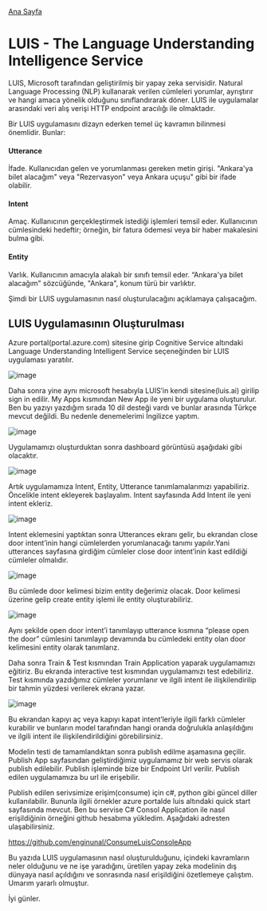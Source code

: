 [Ana Sayfa](https://enginunal.github.io/)


# LUIS - The Language Understanding Intelligence Service


LUIS, Microsoft tarafından geliştirilmiş bir yapay zeka servisidir. Natural Language Processing (NLP) kullanarak verilen cümleleri yorumlar, ayrıştırır ve hangi amaca yönelik olduğunu sınıflandırarak döner. LUIS ile uygulamalar arasındaki veri alış verişi HTTP endpoint aracılığı ile olmaktadır.

Bir LUIS uygulamasını dizayn ederken temel üç kavramın bilinmesi önemlidir. Bunlar:

#### Utterance
İfade. Kullanıcıdan gelen ve yorumlanması gereken metin girişi. "Ankara'ya bilet alacağım" veya "Rezervasyon" veya Ankara uçuşu" gibi bir ifade olabilir.

#### Intent
Amaç. Kullanıcının gerçekleştirmek istediği işlemleri temsil eder. Kullanıcının cümlesindeki hedeftir; örneğin, bir fatura ödemesi veya bir haber makalesini bulma gibi.

#### Entity
Varlık. Kullanıcının amacıyla alakalı bir sınıfı temsil eder. “Ankara'ya bilet alacağım" sözcüğünde, "Ankara", konum türü bir varlıktır.




Şimdi bir LUIS uygulamasının nasıl oluşturulacağını açıklamaya çalışacağım.


## LUIS Uygulamasının Oluşturulması


Azure portal(portal.azure.com) sitesine girip Cognitive Service altındaki Language Understanding Intelligent Service seçeneğinden bir LUIS uygulaması yaratılır.



![image](https://2.bp.blogspot.com/-GiylLXMHD7c/WdNYWKEQH4I/AAAAAAAAAX0/cZyv71og89MqVcUvOKHBl4mGgIDfG7P2ACK4BGAYYCw/s1600/1_CreateAzureLUISApp.jpg)




Daha sonra yine aynı microsoft hesabıyla LUIS’in kendi sitesine(luis.ai) girilip sign in edilir. My Apps kısmından New App ile yeni bir uygulama oluşturulur. Ben bu yazıyı yazdığım sırada 10 dil desteği vardı ve bunlar arasında Türkçe mevcut değildi. Bu nedenle denemelerimi İngilizce yaptım.




![image](https://1.bp.blogspot.com/-MTvuv4jyzag/WdNYZH7zGeI/AAAAAAAAAX8/8MW8N0y8D88SvpmaFrd9OrI1YTX-g3azwCK4BGAYYCw/s1600/1_CreateLuisApp.jpg)






Uygulamamızı oluşturduktan sonra dashboard görüntüsü aşağıdaki gibi olacaktır.


![image](https://1.bp.blogspot.com/-tlwKrFMbSlY/WdNY5V-WJZI/AAAAAAAAAYI/8h5oghDnKl0I9_mJdTlbrTjAwBPbIpvMgCK4BGAYYCw/s1600/2_CreatedAppOverview.jpg)






Artık uygulamamıza Intent, Entity, Utterance tanımlamalarımızı yapabiliriz. Öncelikle intent ekleyerek başlayalım. Intent sayfasında Add Intent ile yeni intent ekleriz.


![image](https://4.bp.blogspot.com/-p4kjMd5EfV8/WdNY8-bTzNI/AAAAAAAAAYQ/0srCmOt7HhY9JPrPyml4xmRZxX2nXJTHQCK4BGAYYCw/s1600/3_CreateIntent.jpg)





Intent eklemesini yaptıktan sonra Utterances ekranı gelir, bu ekrandan close door intent’inin hangi cümlelerden yorumlanacağı tanımı yapılır.Yani utterances sayfasına girdiğim cümleler close door intent’inin kast edildiği cümleler olmalıdır.



![image](https://1.bp.blogspot.com/-fxlJ8gv2CLE/WdNZPIpT2pI/AAAAAAAAAYg/gkYmBBcqbN8eswj3E3aEeJ4Dm7r2AJUogCK4BGAYYCw/s1600/4_CreateUtterance.jpg)






Bu cümlede door kelimesi bizim entity değerimiz olacak. Door kelimesi üzerine gelip create entity işlemi ile entity oluşturabiliriz.





![image](https://4.bp.blogspot.com/-0FvBRbhlgao/WdNZBOTusJI/AAAAAAAAAYY/5XW7FAki0lUv50RUqrBQHGgMzgIrndqsgCK4BGAYYCw/s1600/4_CreateEntity.jpg)





Aynı şekilde open door intent’i tanımlayıp utterance kısmına “please open the door” cümlesini tanımlayıp devamında bu cümledeki entity olan door kelimesini entity olarak tanımlarız.

Daha sonra Train & Test kısmından Train Application yaparak uygulamamızı eğitiriz. Bu ekranda interactive test kısmından uygulamamızı test edebiliriz. Test kısmında yazdığımız cümleler yorumlanır ve ilgili intent ile ilişkilendirilip bir tahmin yüzdesi verilerek ekrana yazar.




![image](https://1.bp.blogspot.com/-hPljR7UL8c4/WdNZR2IcONI/AAAAAAAAAYo/AcNs43q8ioItPtwuASMnBOSfOeix-oXswCK4BGAYYCw/s1600/5_TestApp.jpg)







Bu ekrandan kapıyı aç veya kapıyı kapat intent’leriyle ilgili farklı cümleler kurabilir ve bunların model tarafından hangi oranda doğrulukla anlaşıldığını ve ilgili intent ile ilişkilendirildiğini görebilirsiniz.

Modelin testi de tamamlandıktan sonra publish edilme aşamasına geçilir. Publish App sayfasından geliştirdiğimiz uygulamamız bir web servis olarak publish edilebilir. Publish işleminde bize bir Endpoint Url verilir. Publish edilen uygulamamıza bu url ile erişebilir.


Publish edilen serivsimize erişim(consume) için c#, python gibi güncel diller kullanılabilir. Bununla ilgili örnekler azure portalde luis altındaki quick start sayfasında mevcut. Ben bu servise C# Consol Application ile nasıl erişildiğinin örneğini github hesabıma yükledim. Aşağıdaki adresten ulaşabilirsiniz.



https://github.com/enginunal/ConsumeLuisConsoleApp



Bu yazıda LUIS uygulamasının nasıl oluşturulduğunu, içindeki kavramların neler olduğunu ve ne işe yaradığını, üretilen yapay zeka modelinin dış dünyaya nasıl açıldığını ve sonrasında nasıl erişildiğini özetlemeye çalıştım. Umarım yararlı olmuştur.



İyi günler.
